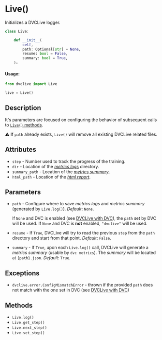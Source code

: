 # Live()

Initializes a DVCLive logger.

```py
class Live:

    def __init__(
        self,
        path: Optional[str] = None,
        resume: bool = False,
        summary: bool = True,
    ):
```

#### Usage:

```py
from dvclive import Live

live = Live()
```

## Description

It's parameters are focused on configuring the behavior of subsequent calls to
[`Live()` methods](#methods).

⚠️ If `path` already exists, `Live()` will remove all existing DVCLive related
files.

## Attributes

- `step` - Number used to track the progress of the training.
- `dir` - Location of the
  [_metrics logs_](/doc/dvclive/get-started#metrics-logs) directory.
- `summary_path` - Location of the
  [_metrics summary_](/doc/dvclive/get-started#metrics-summary).
- `html_path` - Location of the
  [_html report_](/doc/dvclive/dvclive-with-dvc#html-report).

## Parameters

- `path` - Configure where to save _metrics logs_ and _metrics summary_
  (generated by `Live.log()`). _Default_: `None`.

  If `None` and DVC is enabled (see
  [DVCLive with DVC](/docs/dvclive/dvclive-with-dvc)), the `path` set by DVC
  will be used. If `None` and DVC is **not** enabled, `"dvclive"` will be used.

- `resume` - If `True`, DVCLive will try to read the previous `step` from the
  `path` directory and start from that point. _Default_: `False`.

- `summary` - If `True`, upon each `Live.log()` call, DVCLive will generate a
  _metrics summary_ (usable by `dvc metrics`). The _summary_ will be located at
  `{path}.json`. _Default_: `True`.

## Exceptions

- `dvclive.error.ConfigMismatchError` - thrown if the provided `path` does not
  match with the one set in DVC (see
  [DVCLive with DVC](/docs/dvclive/dvclive-with-dvc))

## Methods

- `Live.log()`
- `Live.get_step()`
- `Live.next_step()`
- `Live.set_step()`
